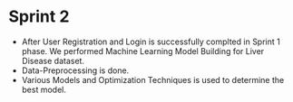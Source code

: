 # Sprint 2
- After User Registration and Login is successfully complted in Sprint 1 phase. We performed Machine Learning Model Building for Liver Disease dataset.
- Data-Preprocessing is done.
- Various Models and Optimization Techniques is used to determine the best model.
